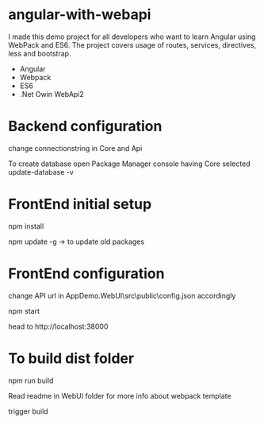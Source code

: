 

# angular-with-webapi

I made this demo project for all developers who want to learn Angular using WebPack and ES6.
The project covers usage of routes, services, directives, less and bootstrap.

* Angular
* Webpack
* ES6
* .Net Owin WebApi2

# Backend configuration
change connectionstring in Core and Api

To create database
open Package Manager console having Core selected
update-database -v

# FrontEnd initial setup

npm install

npm update -g -> to update old packages

# FrontEnd configuration

change API url in AppDemo.WebUI\src\public\config.json accordingly

npm start

head to http://localhost:38000

# To build dist folder 

npm run build

Read readme in WebUI folder for more info about webpack template

trigger build
